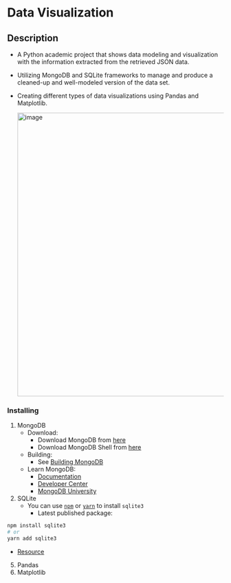 # Data Visualization

## Description
* A Python academic project that shows data modeling and visualization with the information extracted from the retrieved JSON data.
* Utilizing MongoDB and SQLite frameworks to manage and produce a cleaned-up and well-modeled version of the data set.
* Creating different types of data visualizations using Pandas and Matplotlib.

  <img width="660" alt="image" src="https://github.com/user-attachments/assets/ceb66644-7707-4327-998d-343334d9fdf9">

### Installing

1. MongoDB
   * Download:
     - Download MongoDB from [here](https://www.mongodb.com/try/download/community)
     - Download MongoDB Shell from [here](https://www.mongodb.com/try/download/shell)
   * Building:
     - See [Building MongoDB](docs/building.md)
   * Learn MongoDB:
     - [Documentation](https://docs.mongodb.com/manual)
     - [Developer Center](https://www.mongodb.com/developer)
     - [MongoDB University](https://learn.mongodb.com)
3. SQLite
   * You can use [`npm`](https://github.com/npm/cli) or [`yarn`](https://github.com/yarnpkg/yarn) to install `sqlite3`
     - Latest published package:
```bash
npm install sqlite3
# or
yarn add sqlite3
```
   * [Resource](https://www.sqlite.org/docs.html)
5. Pandas
6. Matplotlib


